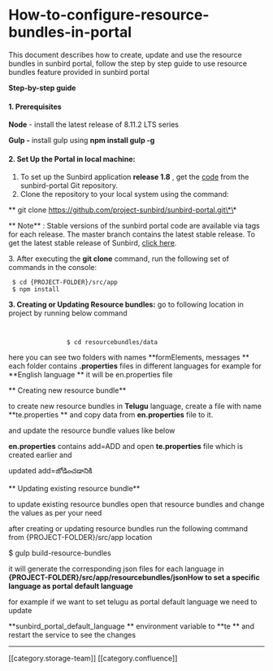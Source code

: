 # How-to-configure-resource-bundles-in-portal

This document describes how to create, update and use the resource bundles in sunbird portal, follow the step by step guide to use resource bundles feature provided in sunbird portal&#x20;

**Step-by-step guide**

#### 1. Prerequisites

**Node**  - install the latest release of 8.11.2 LTS series

**Gulp -** install gulp using **npm install gulp -g**

#### 2. Set Up the Portal in local machine:

1. To set up the Sunbird application  **release 1.8**  , get the [code](https://github.com/project-sunbird/sunbird-portal.git) from the sunbird-portal Git repository.
2. Clone the repository to your local system using the command:

\*\*             git clone https://github.com/project-sunbird/sunbird-portal.git\*\*

\*\*             Note\*\* : Stable versions of the sunbird portal code are available via tags for each release. The master branch contains the latest stable release. To get the latest stable release of                                        Sunbird, [click here](https://github.com/project-sunbird/sunbird-portal/).

&#x20;    3\.  After executing the  **git clone**  command, run the following set of commands in the console:

```
 $ cd {PROJECT-FOLDER}/src/app
 $ npm install
```

&#x20; &#x20;

**3. Creating or Updating Resource bundles:**     go to following location in project  by running below command

```


                $ cd resourcebundles/data
```

&#x20;   here you can see two folders with names  \*\*formElements, messages \*\* each folder contains **.properties** files in different languages for example for \*\*English language \*\* it will be en.properties file

\*\*   Creating new resource bundle\*\*

&#x20;    to create new resource bundles in  **Telugu**  language, create a file with name \*\*te.properties \*\* and copy data from **en.properties** file to it.

&#x20;    and update the resource bundle values like below&#x20;

&#x20;  &#x20;

&#x20;          **en.properties** contains add=ADD and open **te.properties** file which is created earlier and

&#x20;          updated add=జోడించడానికి

\*\*  Updating existing resource bundle\*\*

&#x20;   to update existing resource bundles open that resource bundles and change the values as per your need

after creating or updating resource bundles run the following command from {PROJECT-FOLDER}/src/app location

&#x20;      $ gulp build-resource-bundles

it will generate the corresponding json files for each language  in  **{PROJECT-FOLDER}/src/app/resourcebundles/jsonHow to set a specific language as portal default language**

for example if we want to set telugu as portal default language we need to update&#x20;

\*\*sunbird\_portal\_default\_language \*\* environment variable to \*\*te \*\* and restart the service to see the changes

***

\[\[category.storage-team]] \[\[category.confluence]]
